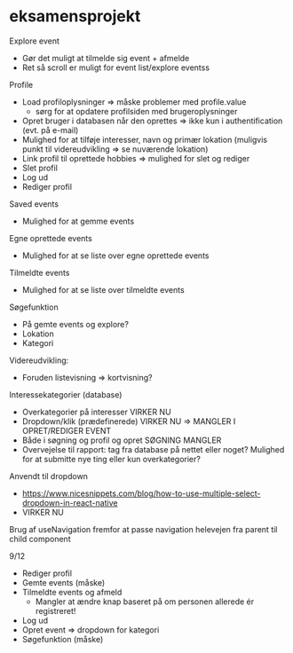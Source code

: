 # eksamensprojekt

Explore event
- Gør det muligt at tilmelde sig event + afmelde
- Ret så scroll er muligt for event list/explore eventss

Profile
- Load profiloplysninger => måske problemer med profile.value
  - sørg for at opdatere profilsiden med brugeroplysninger
- Opret bruger i databasen når den oprettes => ikke kun i authentification (evt. på e-mail)
- Mulighed for at tilføje interesser, navn og primær lokation (muligvis punkt til videreudvikling => se nuværende lokation)
- Link profil til oprettede hobbies => mulighed for slet og rediger
- Slet profil
- Log ud
- Rediger profil

Saved events
- Mulighed for at gemme events

Egne oprettede events
- Mulighed for at se liste over egne oprettede events

Tilmeldte events
- Mulighed for at se liste over tilmeldte events

Søgefunktion
- På gemte events og explore?
- Lokation
- Kategori

Videreudvikling:
- Foruden listevisning => kortvisning?

Interessekategorier (database)
- Overkategorier på interesser VIRKER NU
- Dropdown/klik (prædefinerede) VIRKER NU => MANGLER I OPRET/REDIGER EVENT
- Både i søgning og profil og opret SØGNING MANGLER
- Overvejelse til rapport: tag fra database på nettet eller noget? Mulighed for at submitte nye ting eller kun overkategorier?

Anvendt til dropdown
- https://www.nicesnippets.com/blog/how-to-use-multiple-select-dropdown-in-react-native
- VIRKER NU

Brug af useNavigation fremfor at passe navigation helevejen fra parent til child component

9/12
- Rediger profil
- Gemte events (måske)
- Tilmeldte events og afmeld
  - Mangler at ændre knap baseret på om personen allerede ér registreret!
- Log ud
- Opret event => dropdown for kategori
- Søgefunktion (måske)

